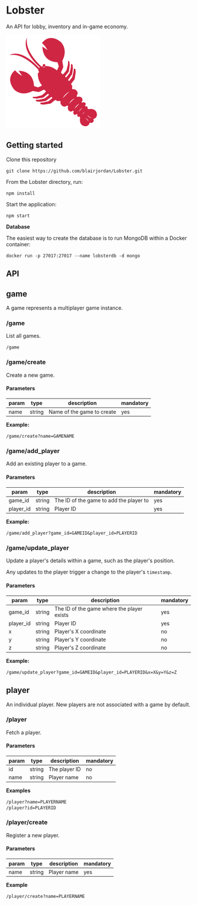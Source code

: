 
# Lobster

An API for lobby, inventory and in-game economy.

![](images/logo.png?raw=true)

## Getting started

Clone this repository

    git clone https://github.com/blairjordan/Lobster.git

From the Lobster directory, run:

    npm install
    
Start the application:      
    
    npm start

**Database**

The easiest way to create the database is to run MongoDB within a Docker container:

    docker run -p 27017:27017 --name lobsterdb -d mongo

## API
## game

A game represents a multiplayer game instance.

### /game

List all games.

	/game

### /game/create

Create a new game.

#### Parameters
|param|type|description|mandatory|
|--|--|--|--|
|name|string|Name of the game to create|yes|

**Example:**
	
    /game/create?name=GAMENAME

### /game/add_player

Add an existing player to a game.

#### Parameters
|param|type|description|mandatory|
|--|--|--|--|
|game_id|string|The ID of the game to add the player to|yes|
|player_id|string|Player ID|yes|

**Example:**

    /game/add_player?game_id=GAMEID&player_id=PLAYERID

### /game/update_player
Update a player's details within a game, such as the player's position.

Any updates to the player trigger a change to the player's `timestamp`.

#### Parameters
|param|type|description|mandatory|
|--|--|--|--|
|game_id|string|The ID of the game where the player exists|yes|
|player_id|string|Player ID|yes|
|x|string|Player's X coordinate|no|
|y|string|Player's Y coordinate|no|
|z|string|Player's Z coordinate|no|

**Example:**

    /game/update_player?game_id=GAMEID&player_id=PLAYERID&x=X&y=Y&z=Z

## player

An individual player. New players are not associated with a game by default.

### /player

Fetch  a player.

#### Parameters
|param|type|description|mandatory|
|--|--|--|--|
|id|string|The player ID|no|
|name|string|Player name|no|

**Examples**

    /player?name=PLAYERNAME
    /player?id=PLAYERID

### /player/create

Register a new player.

#### Parameters
|param|type|description|mandatory|
|--|--|--|--|
|name|string|Player name|yes|

**Example**

    /player/create?name=PLAYERNAME
